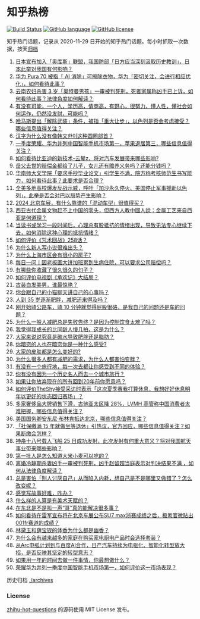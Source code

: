 # 知乎热榜
[![Build Status](https://github.com/ToWeLong/zhihu-hot-questions/workflows/CI/badge.svg)](https://github.com/ToWeLong/zhihu-hot-questions/actions)
[![GitHub language](https://img.shields.io/badge/language-golang-orange.svg)](https://golang.org/)
[![GitHub license](https://img.shields.io/github/license/ToWeLong/zhihu-hot-questions)](https://github.com/ToWeLong/zhihu-hot-questions/blob/main/LICENSE)

知乎热门话题，记录从 2020-11-29 日开始的知乎热门话题。每小时抓取一次数据，按天[归档](./archives)

<!-- BEGIN -->

1. [日本宣布加入「奥库斯」联盟，我国防部「日方应当深刻汲取历史教训」，日本此举对我国有何影响？](https://www.zhihu.com/question/654070240)
1. [华为 Pura 70 被指「 AI 消除」可擦除衣物，华为「密切关注，会进行相应优化」，如何看待此事？](https://www.zhihu.com/question/654050178)
1. [云南农妇杀害 3 岁「奥特曼男孩」一审被判死刑，死者家属称凶手已上诉，如何看待此事？法律角度如何解读？](https://www.zhihu.com/question/653753302)
1. [有没有可能，一个人，学历高，情商高，有野心，很努力，懂人性，懂社会如何运作，仍然没发财，可能吗？](https://www.zhihu.com/question/646336883)
1. [哈马斯提出「解除武装」条件，被指「重大让步」，以色列是否会考虑接受？哪些信息值得关注？](https://www.zhihu.com/question/654080536)
1. [汉字为什么没有像韩文한이这种圆圈部首？](https://www.zhihu.com/question/653974947)
1. [一季度荣耀、华为并列中国智能手机市场第一，苹果退居第三，哪些信息值得关注？](https://www.zhihu.com/question/654065162)
1. [如何看待比亚迪的新技术-云辇z，将对汽车发展带来哪些影响?](https://www.zhihu.com/question/654059209)
1. [岳父去世的赔偿金都给了儿子，女儿还有赡养义务吗？还能分钱吗？](https://www.zhihu.com/question/653496346)
1. [华南师大文学院「要求手抄毕业论文」引学生不满，院方称考核师范生书写能力，如何看待此事？此要求是否合理？](https://www.zhihu.com/question/654076058)
1. [全美多地高校爆发反战示威，呼吁「加沙永久停火、美国停止军事援助以色列」，此举是否会对巴以局势产生影响？](https://www.zhihu.com/question/654047885)
1. [2024 北京车展，有什么靠谱的「混动车型」很值得买？](https://www.zhihu.com/question/653958383)
1. [西亚古代金属文物赶不上中国的零头，但西方人教中國人說：金属工艺来自西亚是何道理？](https://www.zhihu.com/question/653462246)
1. [当读书或学习一段时间后，心理总有股抵抗的情绪出现，导致无法专心继续下去，如何消除这种心理的抵抗情绪？](https://www.zhihu.com/question/653938770)
1. [如何评价《咒术回战》258话？](https://www.zhihu.com/question/654061580)
1. [为什么新人写小说很难出头？](https://www.zhihu.com/question/653278917)
1. [为什么上海市区会有很小的房子?](https://www.zhihu.com/question/466673515)
1. [每日一问丨因老板画大饼加班累到生病住院，可以要求公司赔偿吗？](https://www.zhihu.com/question/654025275)
1. [有哪些你收藏了很久很久的句子？](https://www.zhihu.com/question/654044499)
1. [如何评价电视剧《承欢记》大结局？](https://www.zhihu.com/question/653979993)
1. [古装白发美男，谁最惊艳？](https://www.zhihu.com/question/652797047)
1. [你会跟自己的小猫聊天讲自己的心事吗？](https://www.zhihu.com/question/649463208)
1. [人到 35 岁逐渐肥胖，减肥还来得及吗？](https://www.zhihu.com/question/651339980)
1. [刚开始骑公路车，骑 10 分钟就觉得屁股很硌，是我自己的问题还是车的问题？](https://www.zhihu.com/question/653134696)
1. [为什么一般人减肥总是失败告终？是因为控制饮食太难了吗？](https://www.zhihu.com/question/653134686)
1. [我觉得我成长的比同龄人慢几拍，这是为什么？](https://www.zhihu.com/question/653054756)
1. [大家来说说究竟是碳水导致肥胖还是脂肪？](https://www.zhihu.com/question/653131597)
1. [你暗恋的人也在暗恋你是一种什么感受?](https://www.zhihu.com/question/459201052)
1. [大家的皮肤都是怎么变好的?](https://www.zhihu.com/question/650320350)
1. [为什么很多人都有减肥的需求，为什么人都害怕变胖？](https://www.zhihu.com/question/652235583)
1. [有没有一个旅行地，每一次去都让你感受到不同的体验？](https://www.zhihu.com/question/650032396)
1. [你有没有因为一个历史名人而去一个城市旅行？](https://www.zhihu.com/question/650200353)
1. [如果让你放弃现在的所有回到20年前你愿意吗？](https://www.zhihu.com/question/649593042)
1. [如何评价TheShy接受采访时表示「这次夏季赛我打算休息，我想好好休息明年以更好的状态回归赛场」？](https://www.zhihu.com/question/654067107)
1. [多家奢侈品大牌销售下滑，古驰亚太区降 28%，LVMH 高管称中国消费者太难把握，哪些信息值得关注？](https://www.zhihu.com/question/653995103)
1. [美国国务卿安东尼·布林肯抵达北京，哪些信息值得关注？](https://www.zhihu.com/question/654076421)
1. [「社保缴满 15 年就做坐等退休」引热议，官方回应，哪些信息值得关注？如果断缴会怎样？](https://www.zhihu.com/question/654043819)
1. [神舟十八号载人飞船 25 日成功发射，此次发射有何重大意义？将对我国航天事业带来哪些影响？](https://www.zhihu.com/question/653766791)
1. [第一批人是怎么知道大米小麦可以吃的？](https://www.zhihu.com/question/614952546)
1. [离婚冷静期杀妻凶手一审被判死刑，凶手赵留超当庭表示对判决结果不满 ，如何从法律角度解读？](https://www.zhihu.com/question/654047317)
1. [总是害怕「别人讨厌自己」从而陷入内耗，想自己是不是哪里又做错了？怎么改变呢？](https://www.zhihu.com/question/653936442)
1. [感觉写故事好难，咋办？](https://www.zhihu.com/question/653993490)
1. [什么样的人算是有美术天赋的？](https://www.zhihu.com/question/504647095)
1. [在东北是不是叫一声“哥”真的能解决很多事？](https://www.zhihu.com/question/374816625)
1. [如何看待在雷军宣布将在北京车展公布SU7 max浙赛成绩之后，极氪官微贴出001fr赛道的成绩？](https://www.zhihu.com/question/653979245)
1. [林黛玉和薛宝钗的体香为什么都是幽香？](https://www.zhihu.com/question/649297242)
1. [为什么会有越来越多的家庭在购买家电厨电产品时会选择套装？](https://www.zhihu.com/question/653988604)
1. [从Arc电弧计划到与百度AI合作，日产汽车持续为电驱化、智能化转型放大招，是否反映其坚定的转型意志？](https://www.zhihu.com/question/654047744)
1. [如果用一年的时间去做一件事情，你最想做什么？](https://www.zhihu.com/question/653112164)
1. [荣耀华为并列一季度中国智能手机市场第一，如何评价这一市场表现？](https://www.zhihu.com/question/654061881)

<!-- END -->

历史归档 [./archives](./archives)


### License
[zhihu-hot-questions](https://github.com/towelong/zhihu-hot-questions) 的源码使用 MIT License 发布。